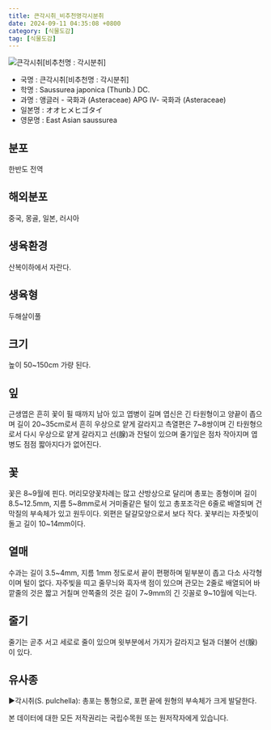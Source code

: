 ```yaml
---
title: 큰각시취_비추천명각시분취
date: 2024-09-11 04:35:08 +0800
category: [식물도감]
tag: [식물도감]
---
```




![큰각시취[비추천명 : 각시분취]](/fileUpload/plants/basic/Compositae/Saussurea/2837/1_th2.JPG)
- 국명 : 큰각시취[비추천명 : 각시분취]
- 학명 : Saussurea japonica (Thunb.) DC.
- 과명 : 앵글러 - 국화과 (Asteraceae) APG Ⅳ- 국화과 (Asteraceae)
- 일본명 : オオヒメヒゴタイ
- 영문명 : East Asian saussurea


## 분포
한반도 전역
## 해외분포
중국, 몽골, 일본, 러시아
## 생육환경
산복이하에서 자란다.
## 생육형
두해살이풀
## 크기
높이 50~150cm 가량 된다.
## 잎
근생엽은 흔히 꽃이 필 때까지 남아 있고 엽병이 길며 엽신은 긴 타원형이고 양끝이 좁으며 길이 20~35cm로서 흔히 우상으로 얕게 갈라지고 측열편은 7~8쌍이며 긴 타원형으로서 다시 우상으로 얕게 갈라지고 선(腺)과 잔털이 있으며 줄기잎은 점차 작아지며 엽병도 점점 짧아지다가 없어진다.
## 꽃
꽃은 8~9월에 핀다. 머리모양꽃차례는 많고 산방상으로 달리며 총포는 종형이며 길이 8.5~12.5mm, 지름 5~8mm로서 거미줄같은 털이 있고 총포조각은 6줄로 배열되며 건막질의 부속체가 있고 원두이다. 외편은 달걀모양으로서 보다 작다. 꽃부리는 자줏빛이 돌고 길이 10~14mm이다.
## 열매
수과는 길이 3.5~4mm, 지름 1mm 정도로서 끝이 편평하며 밑부분이 좁고 다소 사각형이며 털이 없다. 자주빛을 띠고 줄무늬와 흑자색 점이 있으며 관모는 2줄로 배열되어 바깥줄의 것은 짧고 거칠며 안쪽줄의 것은 길이 7~9mm의 긴 깃꼴로 9~10월에 익는다.
## 줄기
줄기는 곧추 서고 세로로 줄이 있으며 윗부분에서 가지가 갈라지고 털과 더불어 선(腺)이 있다.
## 유사종
▶각시취(S. pulchella): 총포는 통형으로, 포편 끝에 원형의 부속체가 크게 발달한다.






본 데이터에 대한 모든 저작권리는 국립수목원 또는 원저작자에게 있습니다.
